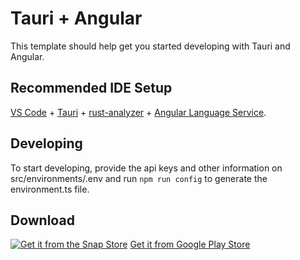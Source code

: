 # Tauri + Angular

This template should help get you started developing with Tauri and Angular.

## Recommended IDE Setup

[VS Code](https://code.visualstudio.com/) + [Tauri](https://marketplace.visualstudio.com/items?itemName=tauri-apps.tauri-vscode) + [rust-analyzer](https://marketplace.visualstudio.com/items?itemName=rust-lang.rust-analyzer) + [Angular Language Service](https://marketplace.visualstudio.com/items?itemName=Angular.ng-template).


## Developing

To start developing, provide the api keys and other information on src/environments/.env and run `npm run config` to generate the environment.ts file.


## Download


[![Get it from the Snap Store](https://snapcraft.io/static/images/badges/en/snap-store-black.svg)](https://snapcraft.io/addiction-tracker)
[Get it from Google Play Store](https://play.google.com/apps/internaltest/4701747893206657408)
